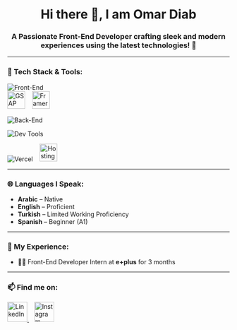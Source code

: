 <h1 align="center">Hi there 👋, I am <span>Omar Diab</span></h1>
<h3 align="center">A Passionate Front-End Developer crafting sleek and modern experiences using the latest technologies! 🚀</h3>

---

### 🚀 Tech Stack & Tools:

<!-- Front-End Technologies -->
<p align="start">
  <img src="https://skillicons.dev/icons?i=html,css,js,ts,react,nextjs,redux,jest,pug,sass,bootstrap,tailwind" alt="Front-End" />
  <br />

  <!-- GSAP & Framer Motion -->
  <img src="https://raw.githubusercontent.com/gilbarbara/logos/main/logos/gsap.svg" alt="GSAP" height="40" />
  &nbsp;&nbsp;
  <img src="https://seeklogo.com/images/F/framer-motion-logo-DA1E33CAA1-seeklogo.com.png" alt="Framer Motion" height="40" />
</p>

<!-- Back-End Technologies -->
<p align="start">
  <img src="https://skillicons.dev/icons?i=python,cpp,prisma,postgresql" alt="Back-End" />
</p>

<!-- Dev Tools -->
<p align="start">
  <img src="https://skillicons.dev/icons?i=git,github,postman,gulp,linux" alt="Dev Tools" />
</p>

<!-- Hosting Platforms -->
<p align="start">
  <img src="https://skillicons.dev/icons?i=vercel" alt="Vercel" />
  &nbsp;&nbsp;
  <img src="https://cdn.worldvectorlogo.com/logos/hostinger.svg" alt="Hostinger" height="40" />
</p>

---

### 🌐 Languages I Speak:
- **Arabic** – Native  
- **English** – Proficient  
- **Turkish** – Limited Working Proficiency  
- **Spanish** – Beginner (A1)

---

### 💼 My Experience:
- 🧑‍💻 Front-End Developer Intern at **e+plus** for 3 months

---

### 📫 Find me on:
<p align="start">
  <a href="https://www.linkedin.com/in/omar-diab-756b0b306/" target="_blank">
    <img src="https://skillicons.dev/icons?i=linkedin" height="45" alt="LinkedIn" />
  </a>
  &nbsp;&nbsp;
  <a href="https://www.instagram.com/omardiab.10" target="_blank">
    <img src="https://skillicons.dev/icons?i=instagram" height="45" alt="Instagram" />
  </a>
</p>
